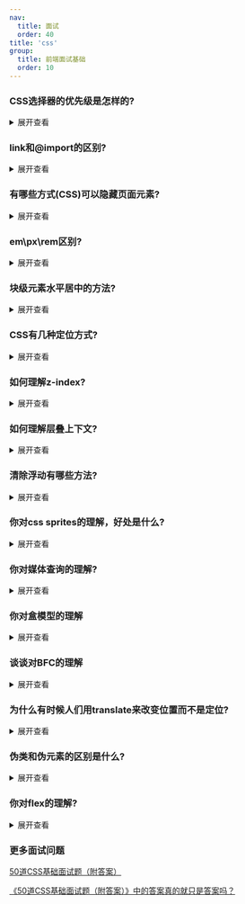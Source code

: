 ```yaml
---
nav:
  title: 面试
  order: 40
title: 'css'
group:
  title: 前端面试基础
  order: 10
---
```


### CSS选择器的优先级是怎样的?

<details>
<summary>展开查看</summary><br/>

CSS选择器的优先级是:内联 > ID选择器 > 类选择器 > 标签选择器

到具体的计算层面，优先级是由 A 、B、C、D 的值来决定的，其中它们的值计算规则如下:

- A 的值等于 1 的前提是存在内联样式, 否则 A = 0;

- B 的值等于 ID选择器 出现的次数;

- C 的值等于 类选择器 和 属性选择器 和 伪类 出现的总次数;

- D 的值等于 标签选择器 和 伪元素 出现的总次数 。

就比如下面的选择器，它不存在内联样式，所以A=0,不存在id选择器B=0,存在一个类选择器C=1,存在三个标签选择器 D=3，那么最终计算结果为: {0, 0, 1 ,3}

```css
 ul ol li .red {
   ...
  }
```

按照这个结算方式，下面的计算结果为: {0, 1, 0, 0}

```css
  #red {
    
  }
```

我们的比较优先级的方式是从A到D去比较值的大小，A、B、C、D权重从左到右，依次减小。判断优先级时，从左到 右，一一比较，直到比较出最大值，即可停止。

比如第二个例子的B与第一个例子的B相比，1>0,接下来就不需要比较了，第二个选择器的优先级更高。

</details>

### link和@import的区别?

<details>
<summary>展开查看</summary><br/>

- link属于XHTML标签，而@import是CSS提供的。

- ⻚面被加载时，link会同时被加载，而@import引用的CSS会等到⻚面被加载完再加载。

- import只在IE 5以上才能识别，而link是XHTML标签，无兼容问题。

- link方式的样式权重高于@import的权重。

- 使用dom控制样式时的差别。当使用javascript控制dom去改变样式的时候，只能使用link标签，因为@import不是dom可以控制的。

</details>

### 有哪些方式(CSS)可以隐藏⻚面元素?

<details>
<summary>展开查看</summary><br/>

- `opacity:0` : 本质上是将元素的透明度将为0，就看起来隐藏了，但是依然占据空间且可以交互  

- `visibility:hidden` : 与上一个方法类似的效果，占据空间，但是不可以交互了

- `overflow:hidden` : 这个只隐藏元素溢出的部分，但是占据空间且不可交互

- `display:none` : 这个是彻底隐藏了元素，元素从文档流中消失，既不占据空间也不交互，也不影响布局

- `z-index:-9999` : 原理是将层级放到底部，这样就被覆盖了，看起来隐藏了

- `transform: scale(0,0)` : 平面变换，将元素缩放为0，但是依然占据空间，但不可交互

> 还有一些靠绝对定位把元素移到可视区域外，或者用clip-path进行裁剪的操作过于Hack，就不提了。

</details>

### em\px\rem区别?

<details>
<summary>展开查看</summary><br/>

- px:绝对单位，⻚面按精确像素展示。

- em:相对单位，基准点为父节点字体的大小，如果自身定义了font-size按自身来计算(浏览器默认字体是16px)，整个⻚面内1em不是一个固定的值。

- rem:相对单位，可理解为”root em”, 相对根节点html的字体大小来计算，CSS3新加属性，chrome/firefox/IE9+支持

</details>

### 块级元素水平居中的方法?

<details>
<summary>展开查看</summary><br/>

margin:0 auto 方法

```css
 .center{
    height: 200px;
    width:200px;
    margin:0 auto;
    border:1px solid red;
  }

  <div class="center">水平居中</div>
```

flex布局，目前主流方法

```css
  .center{
    display:flex;
    justify-content:center;
  }

  <div class="center">
    <div class="flex-div">1</div>
    <div class="flex-div">2</div>
  </div>
```

table方法

```css
 .center{
    display:table;
    margin:0 auto;
    border:1px solid red;
  }

  <div class="center">水平居中</div>
```

还有一些通过position+(margin|transform)等方法

</details>

### CSS有几种定位方式?

<details>
<summary>展开查看</summary><br/>

- static: 正常文档流定位，此时 top, right, bottom, left 和 z-index 属性无效，块级元素从上往下纵向排布，行级元素从左向右排列。

- relative:相对定位，此时的『相对』是相对于正常文档流的位置。

- absolute:相对于最近的非 static 定位祖先元素的偏移，来确定元素位置，比如一个绝对定位元素它的父级、和祖 父级元素都为relative，它会相对他的父级而产生偏移。

- fixed:指定元素相对于屏幕视口(viewport)的位置来指定元素位置。元素的位置在屏幕滚动时不会改变，比如那 种回到顶部的按钮一般都是用此定位方式。

- sticky:粘性定位，特性近似于relative和fixed的合体，其在实际应用中的近似效果就是IOS通讯录滚动的时候的 『顶屁股』。

</details>

### 如何理解z-index?

<details>
<summary>展开查看</summary><br/>

CSS 中的z-index属性控制重叠元素的垂直叠加顺序，默认元素的z-index为0，我们可以修改z-index来控制元素的图层 位置，而且z-index只能影响设置了position值的元素。


</details>

### 如何理解层叠上下文?

<details>
<summary>展开查看</summary><br/>

#### 是什么?

层叠上下文是HTML元素的三维概念，这些HTML元素在一条假想的相对于面向(电脑屏幕的)视窗或者网⻚的用户的z轴上延伸，HTML元素依据其自身属性按照优先级顺序占用层叠上下文的空间。

#### 如何产生?

触发以下条件则会产生层叠上下文:

- 根元素 (HTML),

- z-index 值不为 "auto"的 绝对/相对定位，

- 一个z-index 值不为 "auto"的 flex 项目 (flex item)，即:父元素 display: flex|inline-flex

- opacity 属性值小于 1 的元素(参考 the specification for opacity)，

- transform 属性值不为"none"的元素，

- mix-blend-mode 属性值不为"normal"的元素，

- filter值不为“none”的元素，

- perspective值不为“none”的元素，

- isolation 属性被设置为 "isolate"的元素，

- position: fixed

- 在will-change 中指定了任意 CSS 属性，即便你没有直接指定这些属性的值

- -webkit-overflow-scrolling 属性被设置 "touch"的元素


</details>

### 清除浮动有哪些方法?

<details>
<summary>展开查看</summary><br/>

- 空div方法: `<div style="clear:both;"></div>`

- Clearfix 方法:上文使用.clearfix类已经提到

- overflow: auto或overflow: hidden方法，使用BFC

> 在flex已经成为布局主流之后，浮动这种东⻄越来越少⻅了，毕竟它的副作用太大
> 
</details>

### 你对css sprites的理解，好处是什么?

<details>
<summary>展开查看</summary><br/>

#### 是什么?

雪碧图也叫CSS精灵， 是一CSS图像合成技术，开发人员往往将小图标合并在一起之后的图片称作雪碧图。

#### 如何操作?

使用工具(PS之类的)将多张图片打包成一张雪碧图，并为其生成合适的 CSS。 每张图片都有相应的 CSS 类，该类定义了background-image、background-position和background-size属性。使用图片时，将相应的类添加到你的元素 中。
#### 好处:

- 减少加载多张图片的 HTTP 请求数(一张雪碧图只需要一个请求)

- 提前加载资源

#### 不足:

CSS Sprite维护成本较高，如果⻚面背景有少许改动，一般就要改这张合并的图片 加载速度优势在http2开启后荡然无存，HTTP2多路复用，多张图片也可以重复利用一个连接通道搞定

</details>

### 你对媒体查询的理解?

<details>
<summary>展开查看</summary><br/>

#### 是什么

媒体查询由一个可选的媒体类型和零个或多个使用媒体功能的限制了样式表范围的表达式组成，例如宽度、高度和颜色。媒体查询，添加自CSS3，允许内容的呈现针对一个特定范围的输出设备而进行裁剪，而不必改变内容本身,非常适合web网⻚应对不同型号的设备而做出对应的响应适配。

#### 如何使用?

媒体查询包含一个可选的媒体类型和，满足CSS3规范的条件下，包含零个或多个表达式，这些表达式描述了媒体特征，最终会被解析为true或false。如果媒体查询中指定的媒体类型匹配展示文档所使用的设备类型，并且所有的表达式的值都是true，那么该媒体查询的结果为true.那么媒体查询内的样式将会生效。

```html
  <!-- link元素中的CSS媒体查询 -->
  <link rel="stylesheet" media="(max-width: 800px)" href="example.css" />

  <!-- 样式表中的CSS媒体查询 -->
  <style>
    @media (max-width: 600px) {
      .facet_sidebar {
        display: none;
      }
    }
  </style>
```

</details>

### 你对盒模型的理解

<details>
<summary>展开查看</summary><br/>

#### 是什么?

当对一个文档进行布局(lay out)的时候，浏览器的渲染引擎会根据标准之一的CSS基础框盒模型(CSS basic box model)，将所有元素表示为一个个矩形的盒子(box)。CSS 决定这些盒子的大小、位置以及属性(例如颜色、背 景、边框尺寸...)。

![图 1](https://wonganber-picgo.oss-cn-hangzhou.aliyuncs.com/picgo/2021-03-25-05-03-47.png)

盒模型由content(内容)、padding(内边距)、border(边框)、margin(外边距)组成。

#### 标准盒模型和怪异盒模型有什么区别?

在W3C标准下，我们定义元素的width值即为盒模型中的content的宽度值，height值即为盒模型中的content的高度值。 因此，标准盒模型下:

> 元素的宽度 = margin-left + border-left + padding-left + width + padding-right + border-right + margin-right

![图 2](https://wonganber-picgo.oss-cn-hangzhou.aliyuncs.com/picgo/2021-03-25-05-05-12.png)  

而IE怪异盒模型(IE8以下)width的宽度并不是content的宽度，而是border-left + padding-left + content的宽度值 + padding-right + border-right之和，height同理。

在怪异盒模型下:

> 元素占据的宽度 = margin-left + width + margin-right

![图 3](https://wonganber-picgo.oss-cn-hangzhou.aliyuncs.com/picgo/2021-03-25-05-05-46.png)  

虽然现代浏览器默认使用W3C的标准盒模型，但是在不少情况下怪异盒模型更好用，于是W3C在css3中加入 box- sizing 。

```css
  box-sizing: content-box // 标准盒模型
  box-sizing: border-box // 怪异盒模型
  box-sizing: padding-box // 火狐的私有模型，没人用
```
</details>

### 谈谈对BFC的理解

<details>
<summary>展开查看</summary><br/>

#### 是什么?

书面解释:BFC(Block Formatting Context)这几个英文拆解

- Box: CSS布局的基本单位，Box 是 CSS 布局的对象和基本单位，直观点来说，就是一个⻚面是由很多个Box 组成的，实际就是上个问题说的盒模型

- Fbormatting context:块级上下文格式化，它是⻚面中的一块渲染区域，并且有一套渲染规则，它决定了其子元素将如何定位，以及和其他元素的关系和相互作用

简而言之，它是一块独立的区域，让处于BFC内部的元素与外部的元素互相隔离

#### 如何形成?

BFC触发条件:

- 根元素，即HTML元素

- position: fixed/absolute

- float 不为none

- overflow不为visible

- display的值为inline-block、table-cell、table-caption

#### 作用是什么?

防止margin发生重叠

两栏布局，防止文字环绕等

防止元素塌陷

</details>

### 为什么有时候人们用translate来改变位置而不是定位?

<details>
<summary>展开查看</summary><br/>

translate()是transform的一个值。改变transform或opacity不会触发浏览器重新布局(reflow)或重绘(repaint)，只会触发复合(compositions)。而改变绝对定位会触发重新布局，进而触发重绘和复合。transform使浏览器为元素创建一 个 GPU 图层，但改变绝对定位会使用到 CPU。 因此translate()更高效，可以缩短平滑动画的绘制时间。

而translate改变位置时，元素依然会占据其原始空间，绝对定位就不会发生这种情况。

</details>

### 伪类和伪元素的区别是什么?

<details>
<summary>展开查看</summary><br/>

#### 是什么?

伪类(pseudo-class) 是一个以冒号(:)作为前缀，被添加到一个选择器末尾的关键字，当你希望样式在特定状态下才被呈现到指定的元素时，你可以往元素的选择器后面加上对应的伪类。

伪元素用于创建一些不在文档树中的元素，并为其添加样式。比如说，我们可以通过::before来在一个元素前增加一些文本，并为这些文本添加样式。虽然用户可以看到这些文本，但是这些文本实际上不在文档树中。

#### 区别

其实上文已经表达清楚两者区别了，伪类是通过在元素选择器上加入伪类改变元素状态，而伪元素通过对元素的操作进行对元素的改变。

我们通过 `p::before` 对这段文本添加了额外的元素，通过 `p:first-child` 改变了文本的样式。

</details>

### 你对flex的理解?

<details>
<summary>展开查看</summary><br/>

web应用有不同设备尺寸和分辨率，这时需要响应式界面设计来满足复杂的布局需求，Flex弹性盒模型的优势在于开发人员只是声明布局应该具有的行为，而不需要给出具体的实现方式，浏览器负责完成实际布局，当布局涉及到不定宽度，分布对⻬的场景时，就要优先考虑弹性盒布局

</details>

### 更多面试问题

[50道CSS基础面试题（附答案）](https://segmentfault.com/a/1190000013325778)

[《50道CSS基础面试题（附答案）》中的答案真的就只是答案吗？](https://segmentfault.com/a/1190000013860482)
